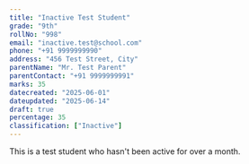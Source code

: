 ```yaml
---
title: "Inactive Test Student"
grade: "9th"
rollNo: "998"
email: "inactive.test@school.com"
phone: "+91 9999999990"
address: "456 Test Street, City"
parentName: "Mr. Test Parent"
parentContact: "+91 9999999991"
marks: 35
datecreated: "2025-06-01"
dateupdated: "2025-06-14"
draft: true
percentage: 35
classification: ["Inactive"]
---
```

This is a test student who hasn't been active for over a month.
